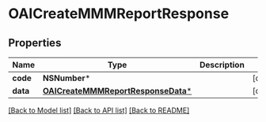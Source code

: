 # OAICreateMMMReportResponse

## Properties
Name | Type | Description | Notes
------------ | ------------- | ------------- | -------------
**code** | **NSNumber*** |  | [optional] 
**data** | [**OAICreateMMMReportResponseData***](OAICreateMMMReportResponseData.md) |  | [optional] 

[[Back to Model list]](../README.md#documentation-for-models) [[Back to API list]](../README.md#documentation-for-api-endpoints) [[Back to README]](../README.md)


